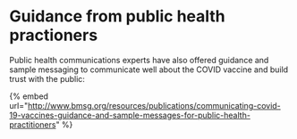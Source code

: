 # Guidance from public health practioners

Public health communications experts have also offered guidance and sample messaging to communicate well about the COVID vaccine and build trust with the public:

{% embed url="http://www.bmsg.org/resources/publications/communicating-covid-19-vaccines-guidance-and-sample-messages-for-public-health-practitioners" %}


